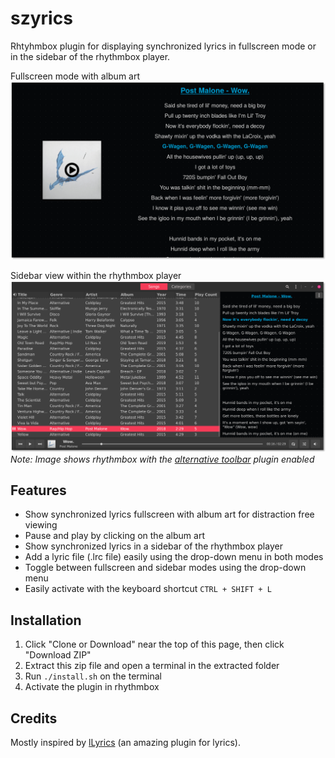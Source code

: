 # szyrics
Rhtyhmbox plugin for displaying synchronized lyrics in fullscreen mode or in the sidebar of the rhythmbox player.

Fullscreen mode with album art
![Fullscreen view with album art](/screenshots/fullscreen_ss.png?raw=true "Fullscreen view with album art")

Sidebar view within the rhythmbox player
![Sidebar view within the rhythmbox player (using the alternative toolbar)](/screenshots/sidebar_ss.png?raw=true "Sidebar view within the rhythmbox player (using the alternative toolbar)")
*Note: Image shows rhythmbox with the [alternative toolbar](https://github.com/fossfreedom/alternative-toolbar) plugin enabled*

## Features
- Show synchronized lyrics fullscreen with album art for distraction free viewing
- Pause and play by clicking on the album art
- Show synchronized lyrics in a sidebar of the rhythmbox player
- Add a lyric file (.lrc file) easily using the drop-down menu in both modes
- Toggle between fullscreen and sidebar modes using the drop-down menu
- Easily activate with the keyboard shortcut `CTRL + SHIFT + L`

## Installation
1. Click "Clone or Download" near the top of this page, then click "Download ZIP"
2. Extract this zip file and open a terminal in the extracted folder
3. Run `./install.sh` on the terminal
4. Activate the plugin in rhythmbox

## Credits
Mostly inspired by [lLyrics](https://github.com/dmo60/lLyrics) (an amazing plugin for lyrics).
